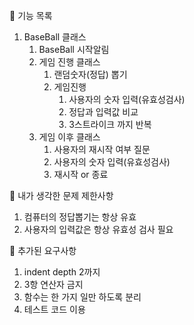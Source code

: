 🚀 기능 목록
1. BaseBall 클래스
   1. BaseBall 시작알림
   2. 게임 진행 클래스
      1. 랜덤숫자(정답) 뽑기
      2. 게임진행
         1. 사용자의 숫자 입력(유효성검사)
         2. 정답과 입력값 비교
         3. 3스트라이크 까지 반복
   3. 게임 이후 클래스
      1. 사용자의 재시작 여부 질문
      2. 사용자의 숫자 입력(유효성검사)
      3. 재시작 or 종료

🚀 내가 생각한 문제 제한사항
1. 컴퓨터의 정답뽑기는 항상 유효
2. 사용자의 입력값은 항상 유효성 검사 필요

🚀 추가된 요구사항
1. indent depth 2까지
2. 3항 연산자 금지
3. 함수는 한 가지 일만 하도록 분리
4. 테스트 코드 이용